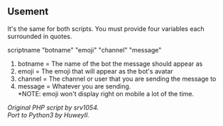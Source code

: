 <h2>Usement</h2>
It's the same for both scripts.  You must provide four variables each surrounded in quotes.<br>

scriptname "botname" "emoji" "channel" "message"<br>

1. botname = The name of the bot the message should appear as<br/>
2. emoji = The emoji that will appear as the bot's avatar<br/>  
3. channel = The channel or user that you are sending the message to<br/>
4. message = Whatever you are sending.<br/>
*NOTE: emoji won't display right on mobile a lot of the time.<br>

*Original PHP script by srv1054.<br/>
Port to Python3 by HuweyII.*
                           
